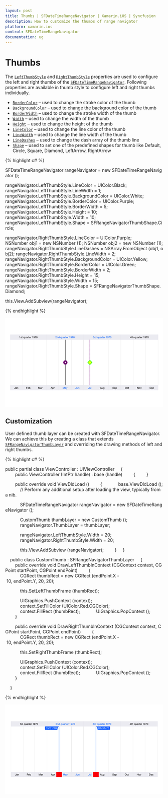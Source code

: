 ```yaml
---
layout: post
title: Thumbs | SFDateTimeRangeNavigator | Xamarin.iOS | Syncfusion
description: How to customize the thumbs of range navigator
platform: xamarin.ios
control: SFDateTimeRangeNavigator
documentation: ug
---
```


# Thumbs

The [`LeftThumbStyle`](https://help.syncfusion.com/cr/cref_files/xamarin-ios/sfchart/Syncfusion.SFChart.iOS~Syncfusion.SfChart.iOS.SFDateTimeRangeNavigator~LeftThumbStyle.html) and [`RightThumbStyle`](https://help.syncfusion.com/cr/cref_files/xamarin-ios/sfchart/Syncfusion.SFChart.iOS~Syncfusion.SfChart.iOS.SFDateTimeRangeNavigator~RightThumbStyle.html) properties are used to configure the left and right thumbs of the [`SFDateTimeRangeNavigator`](https://help.syncfusion.com/cr/cref_files/xamarin-ios/sfchart/Syncfusion.SFChart.iOS~Syncfusion.SfChart.iOS.SFDateTimeRangeNavigator.html). Following properties are available in thumb style to configure left and right thumbs individually. 

* [`BorderColor`](https://help.syncfusion.com/cr/cref_files/xamarin-ios/sfchart/Syncfusion.SFChart.iOS~Syncfusion.SfChart.iOS.SFRangeNavigatorThumbStyle~BorderColor.html) – used to change the stroke color of the thumb
* [`BackgroundColor`](https://help.syncfusion.com/cr/cref_files/xamarin-ios/sfchart/Syncfusion.SFChart.iOS~Syncfusion.SfChart.iOS.SFRangeNavigatorThumbStyle~BackgroundColor.html) – used to change the background color of the thumb
* [`BorderWidth`](https://help.syncfusion.com/cr/cref_files/xamarin-ios/sfchart/Syncfusion.SFChart.iOS~Syncfusion.SfChart.iOS.SFRangeNavigatorThumbStyle~BorderWidth.html) – used to change the stroke width of the thumb
* [`Width`](https://help.syncfusion.com/cr/cref_files/xamarin-ios/sfchart/Syncfusion.SFChart.iOS~Syncfusion.SfChart.iOS.SFRangeNavigatorThumbStyle~Width.html) – used to change the width of the thumb
* [`Height`](https://help.syncfusion.com/cr/cref_files/xamarin-ios/sfchart/Syncfusion.SFChart.iOS~Syncfusion.SfChart.iOS.SFRangeNavigatorThumbStyle~Height.html)  – used to change the height of the thumb
* [`LineColor`](https://help.syncfusion.com/cr/cref_files/xamarin-ios/sfchart/Syncfusion.SFChart.iOS~Syncfusion.SfChart.iOS.SFRangeNavigatorThumbStyle~LineColor.html) – used to change the line color of the thumb
* [`LineWidth`](https://help.syncfusion.com/cr/cref_files/xamarin-ios/sfchart/Syncfusion.SFChart.iOS~Syncfusion.SfChart.iOS.SFRangeNavigatorThumbStyle~LineWidth.html) – used to change the line width of the thumb
* [`LineDashes`](https://help.syncfusion.com/cr/cref_files/xamarin-ios/sfchart/Syncfusion.SFChart.iOS~Syncfusion.SfChart.iOS.SFRangeNavigatorThumbStyle~LineDashes.html) – used to change the dash array of the thumb line
* [`Shape`](https://help.syncfusion.com/cr/cref_files/xamarin-ios/sfchart/Syncfusion.SFChart.iOS~Syncfusion.SfChart.iOS.SFRangeNavigatorThumbStyle~Shape.html) – used to set one of the predefined shapes for thumb like Default, Circle, Square, Diamond, LeftArrow, RightArrow


{% highlight c# %}

SFDateTimeRangeNavigator rangeNavigator = new SFDateTimeRangeNavigator ();

rangeNavigator.LeftThumbStyle.LineColor = UIColor.Black;
rangeNavigator.LeftThumbStyle.LineWidth = 1;
rangeNavigator.LeftThumbStyle.BackgroundColor = UIColor.White;
rangeNavigator.LeftThumbStyle.BorderColor = UIColor.Purple;
rangeNavigator.LeftThumbStyle.BorderWidth = 5;
rangeNavigator.LeftThumbStyle.Height = 10;
rangeNavigator.LeftThumbStyle.Width = 10;
rangeNavigator.LeftThumbStyle.Shape = SFRangeNavigatorThumbShape.Circle;

rangeNavigator.RightThumbStyle.LineColor = UIColor.Purple;
NSNumber obj1 = new NSNumber (1);
NSNumber obj2 = new NSNumber (1);
rangeNavigator.RightThumbStyle.LineDashes = NSArray.FromObject (obj1, obj2);
rangeNavigator.RightThumbStyle.LineWidth = 2;
rangeNavigator.RightThumbStyle.BackgroundColor = UIColor.Yellow;
rangeNavigator.RightThumbStyle.BorderColor = UIColor.Green;
rangeNavigator.RightThumbStyle.BorderWidth = 2;
rangeNavigator.RightThumbStyle.Height = 15;
rangeNavigator.RightThumbStyle.Width = 15;
rangeNavigator.RightThumbStyle.Shape = SFRangeNavigatorThumbShape.Diamond;

this.View.AddSubview(rangeNavigator);

{% endhighlight %}

![]( Thumb_images/Thumb1.png)

## Customization

User defined thumb layer can be created with SFDateTimeRangeNavigator. We can achieve this by creating a class that extends [`SFRangeNavigatorThumbLayer`](https://help.syncfusion.com/cr/cref_files/xamarin-ios/sfchart/Syncfusion.SFChart.iOS~Syncfusion.SfChart.iOS.SFRangeNavigatorThumbLayer.html) and overriding the drawing methods of left and right thumbs.

{% highlight c# %}

public partial class ViewController : UIViewController
    {
        public ViewController (IntPtr handle) : base (handle)
        {
        }

        public override void ViewDidLoad ()
        {
            base.ViewDidLoad ();
            // Perform any additional setup after loading the view, typically from a nib.

            SFDateTimeRangeNavigator rangeNavigator = new SFDateTimeRangeNavigator ();

            CustomThumb thumbLayer = new CustomThumb ();
            rangeNavigator.ThumbLayer = thumbLayer;

            rangeNavigator.LeftThumbStyle.Width = 20;
            rangeNavigator.RightThumbStyle.Width = 20;

            this.View.AddSubview (rangeNavigator);
        }
    }


    public class CustomThumb : SFRangeNavigatorThumbLayer
    {
        public override void DrawLeftThumbInContext (CGContext context, CGPoint startPoint, CGPoint endPoint)
        {
            CGRect thumbRect = new CGRect (endPoint.X - 10, endPoint.Y, 20, 20);

            this.SetLeftThumbFrame (thumbRect);

            UIGraphics.PushContext (context);
            context.SetFillColor (UIColor.Red.CGColor);
            context.FillRect (thumbRect);
            UIGraphics.PopContext ();
        }

        public override void DrawRightThumbInContext (CGContext context, CGPoint startPoint, CGPoint endPoint)
        {
            CGRect thumbRect = new CGRect (endPoint.X - 10, endPoint.Y, 20, 20);

            this.SetRightThumbFrame (thumbRect);

            UIGraphics.PushContext (context);
            context.SetFillColor (UIColor.Red.CGColor);
            context.FillRect (thumbRect);
            UIGraphics.PopContext ();
        }

    }


{% endhighlight %}

![]( Thumb_images/Thumb2.png)
